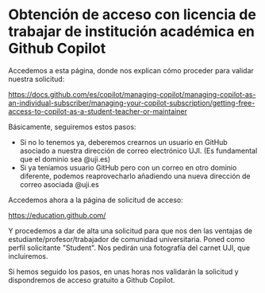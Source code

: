 # Obtención de acceso con licencia de trabajar de institución académica en Github Copilot

Accedemos a esta página, donde nos explican cómo proceder para validar nuestra solicitud:

https://docs.github.com/es/copilot/managing-copilot/managing-copilot-as-an-individual-subscriber/managing-your-copilot-subscription/getting-free-access-to-copilot-as-a-student-teacher-or-maintainer

Básicamente, seguiremos estos pasos:

* Si no lo tenemos ya, deberemos crearnos un usuario en GitHub asociado a nuestra dirección de correo electrónico UJI. (Es fundamental que el dominio sea @uji.es)
* Si ya teníamos usuario GitHub pero con un correo en otro dominio diferente, podemos reaprovecharlo añadiendo una nueva dirección de correo asociada @uji.es

Accedemos ahora a la página de solicitud de acceso:

https://education.github.com/

Y procedemos a dar de alta una solicitud para que nos den las ventajas de estudiante/profesor/trabajador de comunidad universitaria. Poned como perfil solicitante "Student". Nos pedirán una fotografía del carnet UJI, que incluiremos.

Si hemos seguido los pasos, en unas horas nos validarán la solicitud y dispondremos de acceso gratuito a Github Copilot.
